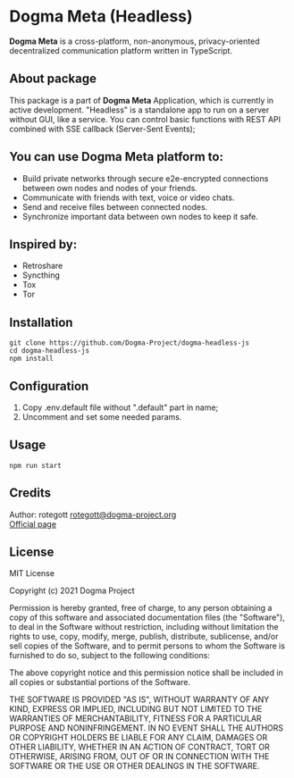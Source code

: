 # Dogma Meta (Headless)

**Dogma Meta** is a cross-platform, non-anonymous, privacy-oriented decentralized communication platform written in TypeScript.

## About package

This package is a part of **Dogma Meta** Application, which is currently in active development. "Headless" is a standalone app to run on a server without GUI, like a service. You can control basic functions with REST API combined with SSE callback (Server-Sent Events);

## You can use **Dogma Meta** platform to:

- Build private networks through secure e2e-encrypted connections between own nodes and nodes of your friends.
- Communicate with friends with text, voice or video chats.
- Send and receive files between connected nodes.
- Synchronize important data between own nodes to keep it safe.

## Inspired by:

- Retroshare
- Syncthing
- Tox
- Tor

## Installation

```
git clone https://github.com/Dogma-Project/dogma-headless-js
cd dogma-headless-js
npm install
```

## Configuration

1. Copy .env.default file without ".default" part in name;
2. Uncomment and set some needed params.

## Usage

```
npm run start
```

## Credits

Author: rotegott <rotegott@dogma-project.org>\
[Official page](https://meta.dogma-project.org/)

## License

MIT License

Copyright (c) 2021 Dogma Project

Permission is hereby granted, free of charge, to any person obtaining a copy
of this software and associated documentation files (the "Software"), to deal
in the Software without restriction, including without limitation the rights
to use, copy, modify, merge, publish, distribute, sublicense, and/or sell
copies of the Software, and to permit persons to whom the Software is
furnished to do so, subject to the following conditions:

The above copyright notice and this permission notice shall be included in all
copies or substantial portions of the Software.

THE SOFTWARE IS PROVIDED "AS IS", WITHOUT WARRANTY OF ANY KIND, EXPRESS OR
IMPLIED, INCLUDING BUT NOT LIMITED TO THE WARRANTIES OF MERCHANTABILITY,
FITNESS FOR A PARTICULAR PURPOSE AND NONINFRINGEMENT. IN NO EVENT SHALL THE
AUTHORS OR COPYRIGHT HOLDERS BE LIABLE FOR ANY CLAIM, DAMAGES OR OTHER
LIABILITY, WHETHER IN AN ACTION OF CONTRACT, TORT OR OTHERWISE, ARISING FROM,
OUT OF OR IN CONNECTION WITH THE SOFTWARE OR THE USE OR OTHER DEALINGS IN THE
SOFTWARE.
